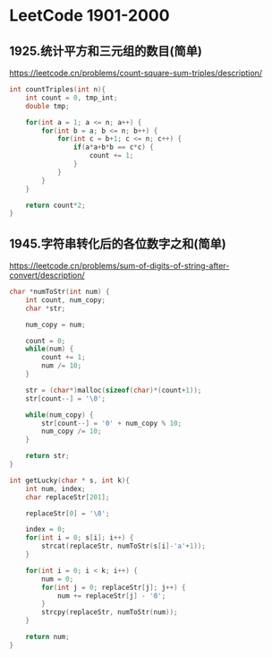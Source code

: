# LeetCode 1901-2000



## 1925.统计平方和三元组的数目(简单)

https://leetcode.cn/problems/count-square-sum-triples/description/

```c
int countTriples(int n){
    int count = 0, tmp_int;
    double tmp;

    for(int a = 1; a <= n; a++) {
        for(int b = a; b <= n; b++) {
            for(int c = b+1; c <= n; c++) {
                if(a*a+b*b == c*c) {
                    count += 1;
                }
            }
        }
    }

    return count*2;
}
```



## 1945.字符串转化后的各位数字之和(简单)

https://leetcode.cn/problems/sum-of-digits-of-string-after-convert/description/

```c
char *numToStr(int num) {
    int count, num_copy;
    char *str;

    num_copy = num;

    count = 0;
    while(num) {
        count += 1;
        num /= 10;
    }

    str = (char*)malloc(sizeof(char)*(count+1));
    str[count--] = '\0';

    while(num_copy) {
        str[count--] = '0' + num_copy % 10;
        num_copy /= 10;
    }

    return str;
}

int getLucky(char * s, int k){
    int num, index;
    char replaceStr[201];

    replaceStr[0] = '\0';

    index = 0;
    for(int i = 0; s[i]; i++) {
        strcat(replaceStr, numToStr(s[i]-'a'+1));
    }

    for(int i = 0; i < k; i++) {
        num = 0;
        for(int j = 0; replaceStr[j]; j++) {
            num += replaceStr[j] - '0';
        }
        strcpy(replaceStr, numToStr(num));
    }

    return num;
}
```

